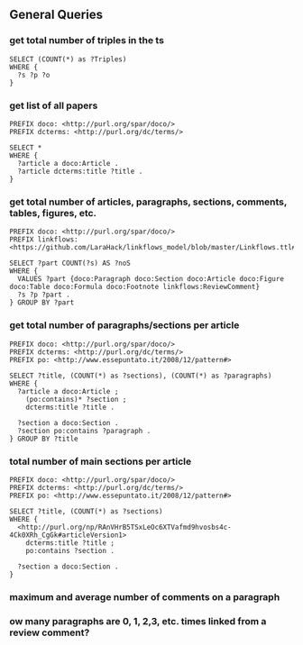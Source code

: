 ## General Queries

### get total number of triples in the ts

```
SELECT (COUNT(*) as ?Triples)
WHERE {
  ?s ?p ?o
}
```

### get list of all papers

```
PREFIX doco: <http://purl.org/spar/doco/>
PREFIX dcterms: <http://purl.org/dc/terms/>

SELECT *
WHERE {
  ?article a doco:Article .
  ?article dcterms:title ?title .
}
```

### get total number of articles, paragraphs, sections, comments, tables, figures, etc.

```
PREFIX doco: <http://purl.org/spar/doco/>
PREFIX linkflows: <https://github.com/LaraHack/linkflows_model/blob/master/Linkflows.ttl#>

SELECT ?part COUNT(?s) AS ?noS
WHERE {
  VALUES ?part {doco:Paragraph doco:Section doco:Article doco:Figure doco:Table doco:Formula doco:Footnote linkflows:ReviewComment}
  ?s ?p ?part .
} GROUP BY ?part
```

### get total number of paragraphs/sections per article

```
PREFIX doco: <http://purl.org/spar/doco/>
PREFIX dcterms: <http://purl.org/dc/terms/>
PREFIX po: <http://www.essepuntato.it/2008/12/pattern#>

SELECT ?title, (COUNT(*) as ?sections), (COUNT(*) as ?paragraphs)
WHERE {
  ?article a doco:Article ;
    (po:contains)* ?section ;
    dcterms:title ?title .

  ?section a doco:Section .
  ?section po:contains ?paragraph .
} GROUP BY ?title
```

### total number of main sections per article

```
PREFIX doco: <http://purl.org/spar/doco/>
PREFIX dcterms: <http://purl.org/dc/terms/>
PREFIX po: <http://www.essepuntato.it/2008/12/pattern#>

SELECT ?title, (COUNT(*) as ?sections)
WHERE {
  <http://purl.org/np/RAnVHrB5TSxLeOc6XTVafmd9hvosbs4c-4Ck0XRh_CgGk#articleVersion1>
    dcterms:title ?title ;
    po:contains ?section .

  ?section a doco:Section .
}
```

###  maximum and average number of comments on a paragraph


### ow many paragraphs are 0, 1, 2,3, etc. times linked from a review comment?
